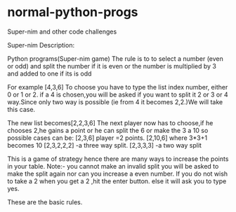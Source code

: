 # normal-python-progs
Super-nim and other code challenges

Super-nim Description:

Python programs(Super-nim game) 
The rule is to to select a number (even or odd) and split the number if it is even or the number is multiplied by 3 and added to one if its is odd

For example [4,3,6]
To choose you have to type the list index number, either 0 or 1 or 2.
if a 4 is chosen,you will be asked if you want to split it 2 or 3 or 4 way.Since only two way is possible (ie from 4 it becomes 2,2.)We will take this case.

The new list becomes[2,2,3,6]
The next player now has to choose,if he chooses 2,he gains a point or he can split the 6 or make the 3 a 10
so possible cases can be:
[2,3,6]   player =2 points.
[2,10,6] where 3*3+1 becomes 10
[2,3,2,2,2] -a three way split.
[2,3,3,3] -a two way split

This is a game of strategy hence there are many ways to increase the points in your table.
Note:- you cannot make an invalid split you will be asked to make the split again nor can you increase a even number.
       If you do not wish to take a 2 when you get a 2 ,hit the enter button. else it will ask you to type yes.

These are the basic rules.
